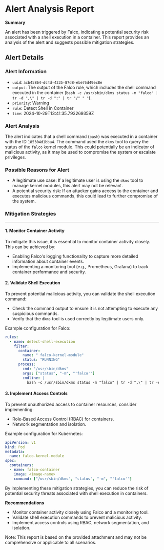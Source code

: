 **Alert Analysis Report**
==========================

**Summary**

An alert has been triggered by Falco, indicating a potential security risk associated with a shell execution in a container. This report provides an analysis of the alert and suggests possible mitigation strategies.

**Alert Details**
-----------------

### Alert Information

* `uuid`: `acb45864-dc4d-4235-87d8-ebe76d49ec8e`
* `output`: The output of the Falco rule, which includes the shell command executed in the container (`bash -c /usr/sbin/dkms status -m "falco" | tr -d ",\" | tr -d ":" | tr "/" " "`).
* `priority`: Warning
* `rule`: Detect Shell in Container
* `time`: 2024-10-29T13:41:35.793269359Z

### Alert Analysis

The alert indicates that a shell command (`bash`) was executed in a container with the ID `185304d1bba4`. The command used the `dkms` tool to query the status of the `falco` kernel module. This could potentially be an indicator of malicious activity, as it may be used to compromise the system or escalate privileges.

### Possible Reasons for Alert

* A legitimate use case: If a legitimate user is using the `dkms` tool to manage kernel modules, this alert may not be relevant.
* A potential security risk: If an attacker gains access to the container and executes malicious commands, this could lead to further compromise of the system.

### Mitigation Strategies
-------------------------

#### 1. Monitor Container Activity

To mitigate this issue, it is essential to monitor container activity closely. This can be achieved by:

* Enabling Falco's logging functionality to capture more detailed information about container events.
* Implementing a monitoring tool (e.g., Prometheus, Grafana) to track container performance and security.

#### 2. Validate Shell Execution

To prevent potential malicious activity, you can validate the shell execution command:

* Check the command output to ensure it is not attempting to execute any suspicious commands.
* Verify that the `dkms` tool is used correctly by legitimate users only.

Example configuration for Falco:
```yml
rules:
  - name: detect-shell-execution
    filter:
      container:
        name: " falco-kernel-module"
        status: "RUNNING"
      process:
        cmd: "/usr/sbin/dkms"
        args: ["status", "-m", "'falco'"]
        cmdline: |
          bash -c /usr/sbin/dkms status -m "falco" | tr -d ",\" | tr -d ":" | tr "/" " "
```
#### 3. Implement Access Controls

To prevent unauthorized access to container resources, consider implementing:

* Role-Based Access Control (RBAC) for containers.
* Network segmentation and isolation.

Example configuration for Kubernetes:
```yaml
apiVersion: v1
kind: Pod
metadata:
  name: falco-kernel-module
spec:
  containers:
  - name: falco-container
    image: <image-name>
    command: ["/usr/sbin/dkms", "status", "-m", "'falco'"]
```
By implementing these mitigation strategies, you can reduce the risk of potential security threats associated with shell execution in containers.

**Recommendations**

* Monitor container activity closely using Falco and a monitoring tool.
* Validate shell execution commands to prevent malicious activity.
* Implement access controls using RBAC, network segmentation, and isolation.

Note: This report is based on the provided attachment and may not be comprehensive or applicable to all scenarios.